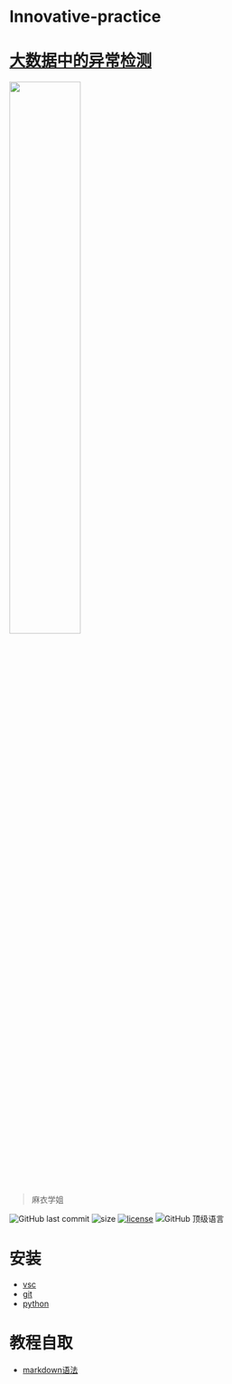# Innovative-practice
# [大数据中的异常检测](https://github.com/weixiabing/Innovative-practice)




<img src="https://cdn.jsdelivr.net/gh/weixiabing/Innovative-practice/library/pic/QQ图片20211015204457.jpg" width="50%">

> 麻衣学姐

<p align="left">

<img alt="GitHub last commit" src="https://img.shields.io/github/last-commit/weixiabing/Innovative-practice.svg?label=commits">
<img alt="size" src="https://img.shields.io/github/repo-size/weixiabing/Innovative-practice?color=pink"/>
<a href="https://github.com/weixiabing/Innovative-practice/LICENSE"><img alt="license" src="https://img.shields.io/github/license/weixiabing/Innovative-practice.svg"/></a>

<img alt="GitHub 顶级语言" src="https://img.shields.io/github/languages/top/weixiabing/Innovative-practice?color=red"/>
</p>

# 安装
+ [vsc](https://code.visualstudio.com/)
+ [git]()
+ [python]()
# 教程自取
+ [markdown语法](https://www.runoob.com/markdown/md-link.html)
